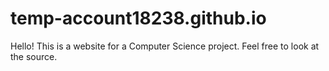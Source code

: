 # temp-account18238.github.io
Hello! This is a website for a Computer Science project. Feel free to look at the source.
